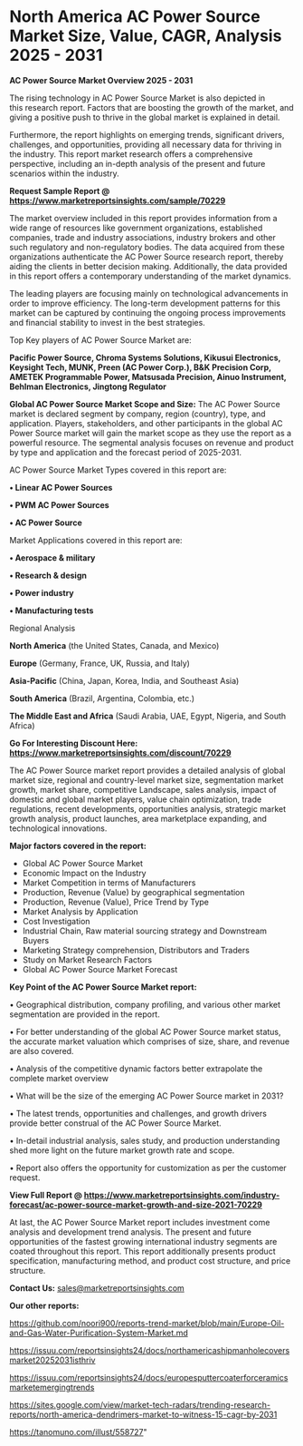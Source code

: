 # North America AC Power Source Market Size, Value, CAGR, Analysis 2025 - 2031

<Strong> AC Power Source Market Overview 2025 - 2031</strong>

The rising technology in AC Power Source Market is also depicted in this research report. Factors that are boosting the growth of the market, and giving a positive push to thrive in the global market is explained in detail.

Furthermore, the report highlights on emerging trends, significant drivers, challenges, and opportunities, providing all necessary data for thriving in the industry. This report market research offers a comprehensive perspective, including an in-depth analysis of the present and future scenarios within the industry.

<strong>Request Sample Report @ <a href=https://www.marketreportsinsights.com/sample/70229>https://www.marketreportsinsights.com/sample/70229</a></strong>

The market overview included in this report provides information from a wide range of resources like government organizations, established companies, trade and industry associations, industry brokers and other such regulatory and non-regulatory bodies. The data acquired from these organizations authenticate the AC Power Source research report, thereby aiding the clients in better decision making. Additionally, the data provided in this report offers a contemporary understanding of the market dynamics.

The leading players are focusing mainly on technological advancements in order to improve efficiency. The long-term development patterns for this market can be captured by continuing the ongoing process improvements and financial stability to invest in the best strategies.

Top Key players of AC Power Source Market are:

<strong>Pacific Power Source, Chroma Systems Solutions, Kikusui Electronics, Keysight Tech, MUNK, Preen (AC Power Corp.), B&K Precision Corp, AMETEK Programmable Power, Matsusada Precision, Ainuo Instrument, Behlman Electronics, Jingtong Regulator</strong>

<strong><b>Global AC Power Source Market Scope and Size:</b></strong>
The AC Power Source market is declared segment by company, region (country), type, and application. Players, stakeholders, and other participants in the global AC Power Source market will gain the market scope as they use the report as a powerful resource. The segmental analysis focuses on revenue and product by type and application and the forecast period of 2025-2031.

AC Power Source Market Types covered in this report are:

<strong>• Linear AC Power Sources

• PWM AC Power Sources

• AC Power Source</strong>

Market Applications covered in this report are:

<strong>• Aerospace & military

• Research & design

• Power industry

• Manufacturing tests</strong> 

Regional Analysis

<strong>North America</strong> (the United States, Canada, and Mexico)

<strong>Europe</strong> (Germany, France, UK, Russia, and Italy)

<strong>Asia-Pacific</strong> (China, Japan, Korea, India, and Southeast Asia)

<strong>South America</strong> (Brazil, Argentina, Colombia, etc.)

<strong>The Middle East and Africa</strong> (Saudi Arabia, UAE, Egypt, Nigeria, and South Africa)

<strong>Go For Interesting Discount Here: <a href=https://www.marketreportsinsights.com/discount/70229>https://www.marketreportsinsights.com/discount/70229</a></strong>

The AC Power Source market report provides a detailed analysis of global market size, regional and country-level market size, segmentation market growth, market share, competitive Landscape, sales analysis, impact of domestic and global market players, value chain optimization, trade regulations, recent developments, opportunities analysis, strategic market growth analysis, product launches, area marketplace expanding, and technological innovations.

<strong><b>Major factors covered in the report:</b></strong>
<ul>
  <li>Global AC Power Source Market </li>
  <li>Economic Impact on the Industry</li>
  <li>Market Competition in terms of Manufacturers</li>
  <li>Production, Revenue (Value) by geographical segmentation</li>
  <li>Production, Revenue (Value), Price Trend by Type</li>
  <li>Market Analysis by Application</li>
  <li>Cost Investigation</li>
  <li>Industrial Chain, Raw material sourcing strategy and Downstream Buyers</li>
  <li>Marketing Strategy comprehension, Distributors and Traders</li>
  <li>Study on Market Research Factors</li>
  <li>Global AC Power Source Market Forecast</li>
</ul>

<strong><b>Key Point of the AC Power Source Market report:</b></strong>

• Geographical distribution, company profiling, and various other market segmentation are provided in the report.

• For better understanding of the global AC Power Source market status, the accurate market valuation which comprises of size, share, and revenue are also covered.

• Analysis of the competitive dynamic factors better extrapolate the complete market overview

• What will be the size of the emerging AC Power Source market in 2031?

• The latest trends, opportunities and challenges, and growth drivers provide better construal of the AC Power Source Market.

• In-detail industrial analysis, sales study, and production understanding shed more light on the future market growth rate and scope.

• Report also offers the opportunity for customization as per the customer request.

<strong><b>View Full Report @ <a href=https://www.marketreportsinsights.com/industry-forecast/ac-power-source-market-growth-and-size-2021-70229>https://www.marketreportsinsights.com/industry-forecast/ac-power-source-market-growth-and-size-2021-70229</a></b></strong>


At last, the AC Power Source Market report includes investment come analysis and development trend analysis. The present and future opportunities of the fastest growing international industry segments are coated throughout this report. This report additionally presents product specification, manufacturing method, and product cost structure, and price structure.

<strong>Contact Us:</strong>
sales@marketreportsinsights.com

<strong>Our other reports:</strong>

<a href=https://github.com/noori900/reports-trend-market/blob/main/Europe-Oil-and-Gas-Water-Purification-System-Market.md>https://github.com/noori900/reports-trend-market/blob/main/Europe-Oil-and-Gas-Water-Purification-System-Market.md</a>

<a href=https://issuu.com/reportsinsights24/docs/northamericashipmanholecoversmarket20252031isthriv>https://issuu.com/reportsinsights24/docs/northamericashipmanholecoversmarket20252031isthriv</a>

<a href=https://issuu.com/reportsinsights24/docs/europesputtercoaterforceramicsmarketemergingtrends>https://issuu.com/reportsinsights24/docs/europesputtercoaterforceramicsmarketemergingtrends</a>

<a href=https://sites.google.com/view/market-tech-radars/trending-research-reports/north-america-dendrimers-market-to-witness-15-cagr-by-2031>https://sites.google.com/view/market-tech-radars/trending-research-reports/north-america-dendrimers-market-to-witness-15-cagr-by-2031</a>

<a href=https://tanomuno.com/illust/558727>https://tanomuno.com/illust/558727</a>"
